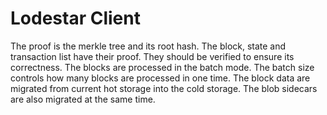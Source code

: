 # Lodestar Client

The proof is the merkle tree and its root hash. The block, state and transaction list have their proof. They should be verified to ensure its correctness. The blocks are processed in the batch mode. The batch size controls how many blocks are processed in one time. The block data are migrated from current hot storage into the cold storage. The blob sidecars are also migrated at the same time. 


